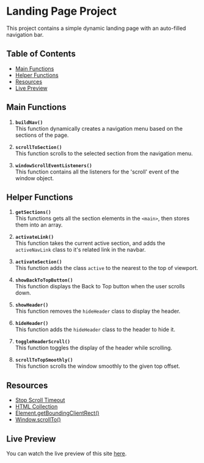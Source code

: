 # Landing Page Project
This project contains a simple dynamic landing page with an auto-filled navigation bar.

## Table of Contents

* [Main Functions](#Main-Functions)
* [Helper Functions](#Helper-Functions)
* [Resources](#Resources)
* [Live Preview](#Live-Preview)

## Main Functions

1. **`buildNav()`**\
This function dynamically creates a navigation menu based on the sections of the page.

2. **`scrollToSection()`**\
This function scrolls to the selected section from the navigation menu.

3. **`windowScrollEventListeners()`**\
This function contains all the listeners for the 'scroll' event of the window object.

## Helper Functions

1. **`getSections()`**\
This functions gets all the section elements in the `<main>`, then stores them into an array.

2. **`activateLink()`**\
This function takes the current active section, and adds the `activeNavLink` class to it's related link in the navbar.

3. **`activateSection()`**\
This function adds the class `active` to the nearest to the top of viewport.

4. **`showBackToTopButton()`**\
This function displays the Back to Top button when the user scrolls down.

5. **`showHeader()`**\
This function removes the `hideHeader` class to display the header.

6. **`hideHeader()`**\
This function adds the `hideHeader` class to the header to hide it.

7. **`toggleHeaderScroll()`**\
This function toggles the display of the header while scrolling.

8. **`scrollToTopSmoothly()`**\
This function scrolls the window smoothly to the given top offset.

## Resources
* [Stop Scroll Timeout](https://gomakethings.com/detecting-when-a-visitor-has-stopped-scrolling-with-vanilla-javascript/)
* [HTML Collection](https://developer.mozilla.org/en-US/docs/Web/API/HTMLCollection)
* [Element.getBoundingClientRect()](https://developer.mozilla.org/en-US/docs/Web/API/Element/getBoundingClientRect)
* [Window.scrollTo()](https://developer.mozilla.org/en-US/docs/Web/API/Window/scrollTo)

## Live Preview
You can watch the live preview of this site [here](https://hopeful-kalam-b57e66.netlify.app/).